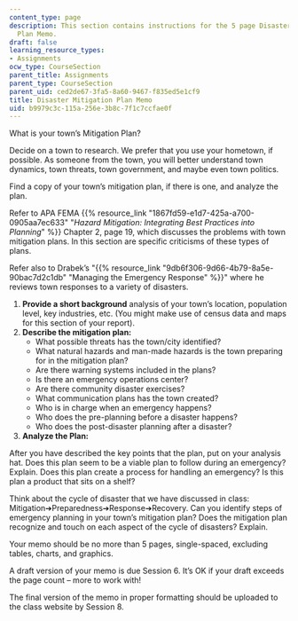 ```yaml
---
content_type: page
description: This section contains instructions for the 5 page Disaster Mitigation
  Plan Memo.
draft: false
learning_resource_types:
- Assignments
ocw_type: CourseSection
parent_title: Assignments
parent_type: CourseSection
parent_uid: ced2de67-3fa5-8a60-9467-f835ed5e1cf9
title: Disaster Mitigation Plan Memo
uid: b9979c3c-115a-256e-3b8c-7f1c7ccfae0f
---
```

What is your town’s Mitigation Plan?

Decide on a town to research. We prefer that you use your hometown, if possible. As someone from the town, you will better understand town dynamics, town threats, town government, and maybe even town politics.

Find a copy of your town’s mitigation plan, if there is one, and analyze the plan.

Refer to APA FEMA {{% resource_link "1867fd59-e1d7-425a-a700-0905aa7ec633" "*Hazard Mitigation: Integrating Best Practices into Planning*" %}} Chapter 2, page 19, which discusses the problems with town mitigation plans. In this section are specific criticisms of these types of plans.

Refer also to Drabek’s "{{% resource_link "9db6f306-9d66-4b79-8a5e-90bac7d2c1db" "Managing the Emergency Response" %}}" where he reviews town responses to a variety of disasters.

1. **Provide a short background** analysis of your town’s location, population level, key industries, etc. (You might make use of census data and maps for this section of your report).
2. **Describe the mitigation plan:**
    - What possible threats has the town/city identified?
    - What natural hazards and man-made hazards is the town preparing for in the mitigation plan?
    - Are there warning systems included in the plans?
    - Is there an emergency operations center?
    - Are there community disaster exercises?
    - What communication plans has the town created?
    - Who is in charge when an emergency happens?
    - Who does the pre-planning before a disaster happens?
    - Who does the post-disaster planning after a disaster?
3. **Analyze the Plan:**

After you have described the key points that the plan, put on your analysis hat. Does this plan seem to be a viable plan to follow during an emergency? Explain. Does this plan create a process for handling an emergency? Is this plan a product that sits on a shelf?

Think about the cycle of disaster that we have discussed in class: Mitigation➔Preparedness➔Response➔Recovery. Can you identify steps of emergency planning in your town’s mitigation plan? Does the mitigation plan recognize and touch on each aspect of the cycle of disasters? Explain.

Your memo should be no more than 5 pages, single-spaced, excluding tables, charts, and graphics.

A draft version of your memo is due Session 6. It’s OK if your draft exceeds the page count – more to work with!

The final version of the memo in proper formatting should be uploaded to the class website by Session 8.